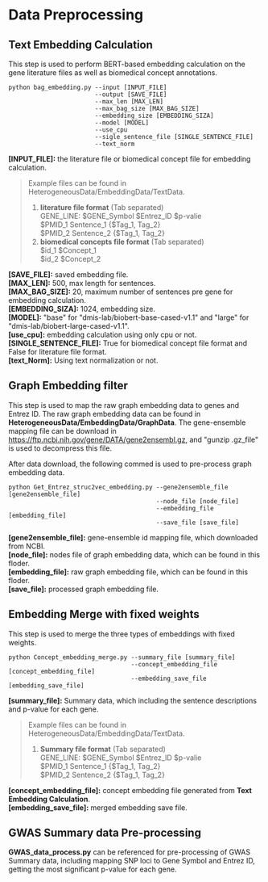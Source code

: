 # Data Preprocessing

## Text Embedding Calculation
This step is used to perform BERT-based embedding calculation on the gene literature files as well as biomedical concept annotations.


    python bag_embedding.py --input [INPUT_FILE]
                            --output [SAVE_FILE]
                            --max_len [MAX_LEN]
                            --max_bag_size [MAX_BAG_SIZE]
                            --embedding_size [EMBEDDING_SIZA]
                            --model [MODEL]
                            --use_cpu
                            --sigle_sentence_file [SINGLE_SENTENCE_FILE]
                            --text_norm 
                               
**\[INPUT_FILE]:** the literature file or biomedical concept file for embedding calculation.    
> Example files can be found in HeterogeneousData/EmbeddingData/TextData.   
> 1. **literature file format** (Tab separated)   
> GENE_LINE:    $GENE_Symbol    $Entrez_ID  $p-valie  
> $PMID_1 Sentence_1   {$Tag_1, Tag_2}  
> $PMID_2 Sentence_2   {$Tag_1, Tag_2}  
> 2. **biomedical concepts file format** (Tab separated)  
> $id_1 $Concept_1  
> $id_2 $Concept_2  

**\[SAVE_FILE]:** saved embedding file.  
**\[MAX_LEN]:** 500, max length for sentences.    
**\[MAX_BAG_SIZE]:** 20, maximum number of sentences pre gene for embedding calculation.  
**\[EMBEDDING_SIZA]:**  1024, embedding size.  
**\[MODEL]:** "base" for "dmis-lab/biobert-base-cased-v1.1" and "large" for "dmis-lab/biobert-large-cased-v1.1".  
**\[use_cpu]:** embedding calculation using only cpu or not.  
**\[SINGLE_SENTENCE_FILE]:** True for biomedical concept file format and False for literature file format.    
**\[text_Norm]:** Using text normalization or not.  

## Graph Embedding filter
This step is used to map the raw graph embedding data to genes and Entrez ID. The raw graph embedding data can be found in **HeterogeneousData/EmbeddingData/GraphData**. The gene-ensemble mapping file can be download in https://ftp.ncbi.nih.gov/gene/DATA/gene2ensembl.gz, and "gunzip .gz_file" is used to decompress this file.  

After data download, the following commed is used to pre-process graph embedding data.


    python Get_Entrez_struc2vec_embedding.py --gene2ensemble_file [gene2ensemble_file]
                                             --node_file [node_file]
                                             --embedding_file [embedding_file]
                                             --save_file [save_file]

**\[gene2ensemble_file]:** gene-ensemble id mapping file, which downloaded from NCBI.    
**\[node_file]:** nodes file of graph embedding data, which can be found in this floder.  
**\[embedding_file]:** raw graph embedding file, which can be found in this floder.    
**\[save_file]:** processed graph embedding file.  

## Embedding Merge with fixed weights
This step is used to merge the three types of embeddings with fixed weights.


    python Concept_embedding_merge.py --summary_file [summary_file]
                                      --concept_embedding_file [concept_embedding_file]
                                      --embedding_save_file [embedding_save_file]

**\[summary_file]:** Summary data, which including the sentence descriptions and p-value for each gene.    
> Example files can be found in HeterogeneousData/EmbeddingData/TextData.   
> 1. **Summary file format** (Tab separated)   
> GENE_LINE:    $GENE_Symbol    $Entrez_ID  $p-valie  
> $PMID_1 Sentence_1   {$Tag_1, Tag_2}  
> $PMID_2 Sentence_2   {$Tag_1, Tag_2}  

**\[concept_embedding_file]:** concept embedding file generated from **Text Embedding Calculation**.  
**\[embedding_save_file]:** merged embedding save file.    




## GWAS Summary data Pre-processing
**GWAS_data_process.py** can be referenced for pre-processing of GWAS Summary data, including mapping SNP loci to Gene Symbol and Entrez ID, getting the most significant p-value for each gene.



